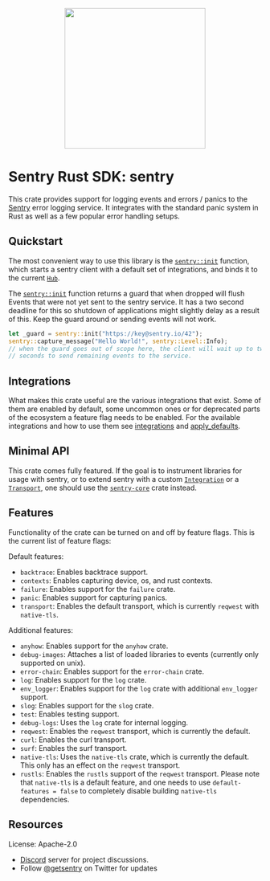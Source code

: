 <p align="center">
    <a href="https://sentry.io" target="_blank" align="center">
        <img src="https://sentry-brand.storage.googleapis.com/sentry-logo-black.png" width="280">
    </a>
</p>

# Sentry Rust SDK: sentry

This crate provides support for logging events and errors / panics to the
[Sentry](https://sentry.io/) error logging service.  It integrates with the standard panic
system in Rust as well as a few popular error handling setups.

## Quickstart

The most convenient way to use this library is the [`sentry::init`] function,
which starts a sentry client with a default set of integrations, and binds
it to the current [`Hub`].

The [`sentry::init`] function returns a guard that when dropped will flush Events that were not
yet sent to the sentry service.  It has a two second deadline for this so shutdown of
applications might slightly delay as a result of this.  Keep the guard around or sending events
will not work.

```rust
let _guard = sentry::init("https://key@sentry.io/42");
sentry::capture_message("Hello World!", sentry::Level::Info);
// when the guard goes out of scope here, the client will wait up to two
// seconds to send remaining events to the service.
```

[`sentry::init`]: https://docs.rs/sentry/0.20.0/sentry/fn.init.html
[`Hub`]: https://docs.rs/sentry/0.20.0/sentry/struct.Hub.html

## Integrations

What makes this crate useful are the various integrations that exist.  Some of them are enabled
by default, some uncommon ones or for deprecated parts of the ecosystem a feature flag needs to
be enabled.  For the available integrations and how to use them see
[integrations](https://docs.rs/sentry/0.20.0/sentry/integrations/index.html) and [apply_defaults](https://docs.rs/sentry/0.20.0/sentry/fn.apply_defaults.html).

## Minimal API

This crate comes fully featured. If the goal is to instrument libraries for usage
with sentry, or to extend sentry with a custom [`Integration`] or a [`Transport`],
one should use the [`sentry-core`] crate instead.

[`Integration`]: https://docs.rs/sentry/0.20.0/sentry/trait.Integration.html
[`Transport`]: https://docs.rs/sentry/0.20.0/sentry/trait.Transport.html
[`sentry-core`]: https://crates.io/crates/sentry-core

## Features

Functionality of the crate can be turned on and off by feature flags.  This is the current list
of feature flags:

Default features:

* `backtrace`: Enables backtrace support.
* `contexts`: Enables capturing device, os, and rust contexts.
* `failure`: Enables support for the `failure` crate.
* `panic`: Enables support for capturing panics.
* `transport`: Enables the default transport, which is currently `reqwest` with `native-tls`.

Additional features:

* `anyhow`: Enables support for the `anyhow` crate.
* `debug-images`: Attaches a list of loaded libraries to events (currently only supported on unix).
* `error-chain`: Enables support for the `error-chain` crate.
* `log`: Enables support for the `log` crate.
* `env_logger`: Enables support for the `log` crate with additional `env_logger` support.
* `slog`: Enables support for the `slog` crate.
* `test`: Enables testing support.
* `debug-logs`: Uses the `log` crate for internal logging.
* `reqwest`: Enables the `reqwest` transport, which is currently the default.
* `curl`: Enables the curl transport.
* `surf`: Enables the surf transport.
* `native-tls`: Uses the `native-tls` crate, which is currently the default.
  This only has an effect on the `reqwest` transport.
* `rustls`: Enables the `rustls` support of the `reqwest` transport.
  Please note that `native-tls` is a default feature, and one needs to use
  `default-features = false` to completely disable building `native-tls` dependencies.

## Resources

License: Apache-2.0

- [Discord](https://discord.gg/ez5KZN7) server for project discussions.
- Follow [@getsentry](https://twitter.com/getsentry) on Twitter for updates

